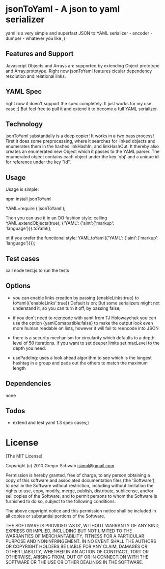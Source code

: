 # jsonToYaml - A json to yaml serializer  #

yaml is a very simple and superfast JSON to YAML serializer - encoder - dumper - whatever you like ;)

## Features and Support ##

Javascript Objects and Arrays are supported by extending Object.prototype and Array.prototype.
Right now jsonToYaml features cicular dependency resolution and relational links.


## YAML Spec ##

right now it doen't support the spec completely. It just works for my use case ;) But feel free to pull it and extend it to become a full YAML serializer.

## Technology ##

jsonToYaml substantially is a deep copier! It works in a two pass process! First it does some preprocessing, where it searches for linked objects and enumerates them in the hashes linkHashIn, and linkHashOut. It thereby also creates an enumerated new Object which it passes to the YAML parser. The enumerated object contains each object under the key 'obj' and a unique id for reference under the key "id".

## Usage ##

Usage is simple:

npm install jsonToYaml

YAML=require ('jsonToYaml');

Then you can use it in an OO fashion style:
calling YAML.extendObjects(true);
{'YAML': {'aint':{'markup': 'language'}}}.toYaml();

ot if you orefer the functional style:
YAML.toYaml({'YAML': {'aint':{'markup': 'language'}}});

## Test cases ##

call node test.js to run the tests
 
## Options ##
* you can enable links creation by passing {enableLinks:true} to toYaml({'enableLinks':true})
Default is on; But some serializers might not understand it, so you can turn it off, by passing false;
* if you don't need to reencode with yaml from TJ Holowaychuk you can use the option {yamlComapatible:false} to make the output look even more human readable on lists, however it will fail to reencode into JSON

* there is a security mechanism for circularity which defaults to a depth level of 50 iterations. If you want to set deeper limits set maxLevel to the depth you need.

* usePadding: uses a look ahead algorithm to see which is the longest hashtag in a group and pads out the others to match the maximum length  

## Dependencies ##

none

## Todos ##

* extend and test yaml 1.3 spec cases;)

# License 

(The MIT License)

Copyright (c) 2010 Gregor Schwab <isimpl@gmail.com>

Permission is hereby granted, free of charge, to any person obtaining
a copy of this software and associated documentation files (the
'Software'), to deal in the Software without restriction, including
without limitation the rights to use, copy, modify, merge, publish,
distribute, sublicense, and/or sell copies of the Software, and to
permit persons to whom the Software is furnished to do so, subject to
the following conditions:

The above copyright notice and this permission notice shall be
included in all copies or substantial portions of the Software.

THE SOFTWARE IS PROVIDED 'AS IS', WITHOUT WARRANTY OF ANY KIND,
EXPRESS OR IMPLIED, INCLUDING BUT NOT LIMITED TO THE WARRANTIES OF
MERCHANTABILITY, FITNESS FOR A PARTICULAR PURPOSE AND NONINFRINGEMENT.
IN NO EVENT SHALL THE AUTHORS OR COPYRIGHT HOLDERS BE LIABLE FOR ANY
CLAIM, DAMAGES OR OTHER LIABILITY, WHETHER IN AN ACTION OF CONTRACT,
TORT OR OTHERWISE, ARISING FROM, OUT OF OR IN CONNECTION WITH THE
SOFTWARE OR THE USE OR OTHER DEALINGS IN THE SOFTWARE.